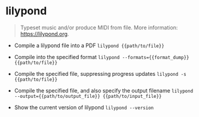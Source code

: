 # lilypond
> Typeset music and/or produce MIDI from file.
> More information: <https://lilypond.org>.

- Compile a lilypond file into a PDF
`lilypond {{path/to/file}}`

- Compile into the specified format
`lilypond --formats={{format_dump}} {{path/to/file}}`

- Compile the specified file, suppressing progress updates
`lilypond -s {{path/to/file}}`

- Compile the specified file, and also specify the output filename
`lilypond --output={{path/to/output_file}} {{path/to/input_file}}`

- Show the current version of lilypond
`lilypond --version`
